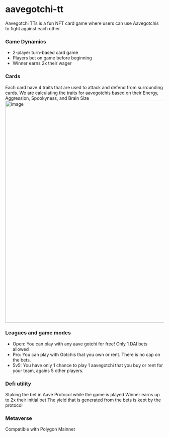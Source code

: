 # aavegotchi-tt

Aavegotchi TTs is a fun NFT card game where users can use Aavegotchis to fight against each other.

### Game Dynamics
 - 2-player turn-based card game
 - Players bet on game before beginning
 - Winner earns 2x their wager

### Cards
Each card have 4 traits that are used to attack and defend from surrounding cards.
We are calculating the traits for aavegotchis based on their Energy, Aggression, Spookyness, and Brain Size
<img width="705" alt="image" src="https://user-images.githubusercontent.com/12145726/166141318-f064c212-7f84-4ec5-a388-daeeedb930fa.png">


### Leagues and game modes 
- Open: You can play with any aave gotchi for free! Only 1 DAI bets allowed
- Pro: You can play with Gotchis that you own or rent. There is no cap on the bets.
- 5v5: You have only 1 chance to play 1 aavegotchi that you buy or rent for your team, agains 5 other players.

### Defi utility
Staking the bet in Aave Protocol while the game is played
Winner earns up to 2x their initial bet
The yield that is generated from the bets is kept by the protocol

### Metaverse
Compatible with Polygon Mainnet



